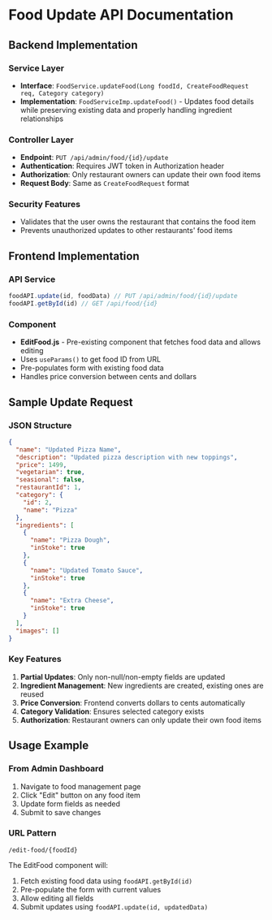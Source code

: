 # Food Update API Documentation

## Backend Implementation

### Service Layer
- **Interface**: `FoodService.updateFood(Long foodId, CreateFoodRequest req, Category category)`
- **Implementation**: `FoodServiceImp.updateFood()` - Updates food details while preserving existing data and properly handling ingredient relationships

### Controller Layer
- **Endpoint**: `PUT /api/admin/food/{id}/update`
- **Authentication**: Requires JWT token in Authorization header
- **Authorization**: Only restaurant owners can update their own food items
- **Request Body**: Same as `CreateFoodRequest` format

### Security Features
- Validates that the user owns the restaurant that contains the food item
- Prevents unauthorized updates to other restaurants' food items

## Frontend Implementation

### API Service
```javascript
foodAPI.update(id, foodData) // PUT /api/admin/food/{id}/update
foodAPI.getById(id) // GET /api/food/{id}
```

### Component
- **EditFood.js** - Pre-existing component that fetches food data and allows editing
- Uses `useParams()` to get food ID from URL
- Pre-populates form with existing food data
- Handles price conversion between cents and dollars

## Sample Update Request

### JSON Structure
```json
{
  "name": "Updated Pizza Name",
  "description": "Updated pizza description with new toppings",
  "price": 1499,
  "vegetarian": true,
  "seasional": false,
  "restaurantId": 1,
  "category": {
    "id": 2,
    "name": "Pizza"
  },
  "ingredients": [
    {
      "name": "Pizza Dough",
      "inStoke": true
    },
    {
      "name": "Updated Tomato Sauce",
      "inStoke": true
    },
    {
      "name": "Extra Cheese",
      "inStoke": true
    }
  ],
  "images": []
}
```

### Key Features
1. **Partial Updates**: Only non-null/non-empty fields are updated
2. **Ingredient Management**: New ingredients are created, existing ones are reused
3. **Price Conversion**: Frontend converts dollars to cents automatically
4. **Category Validation**: Ensures selected category exists
5. **Authorization**: Restaurant owners can only update their own food items

## Usage Example

### From Admin Dashboard
1. Navigate to food management page
2. Click "Edit" button on any food item
3. Update form fields as needed
4. Submit to save changes

### URL Pattern
```
/edit-food/{foodId}
```

The EditFood component will:
1. Fetch existing food data using `foodAPI.getById(id)`
2. Pre-populate the form with current values
3. Allow editing all fields
4. Submit updates using `foodAPI.update(id, updatedData)`
